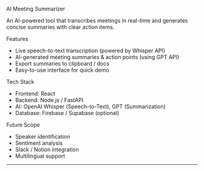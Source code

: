 AI Meeting Summarizer 

An AI-powered tool that transcribes meetings in real-time and generates concise summaries with clear action items.

 Features
-  Live speech-to-text transcription (powered by Whisper API)
-  AI-generated meeting summaries & action points (using GPT API)
-  Export summaries to clipboard / docs
-  Easy-to-use interface for quick demo

Tech Stack
- Frontend: React
- Backend: Node.js / FastAPI
- AI: OpenAI Whisper (Speech-to-Text), GPT (Summarization)
- Database: Firebase / Supabase (optional)



Future Scope
- Speaker identification
- Sentiment analysis
- Slack / Notion integration
- Multilingual support

---
